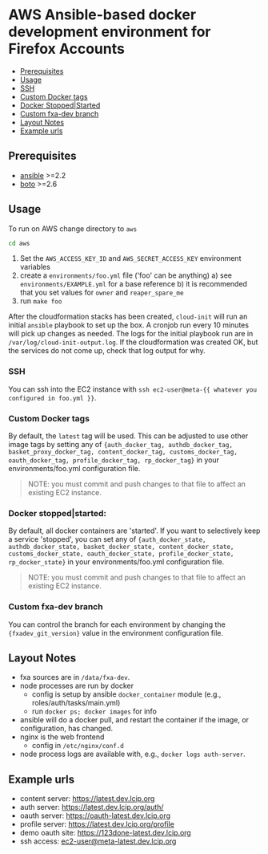 # AWS Ansible-based docker development environment for Firefox Accounts

* [Prerequisites](#prerequisites)
* [Usage](#usage)
* [SSH](#ssh)
* [Custom Docker tags](#custom-docker-tags)
* [Docker Stopped|Started](#docker-stoppedstarted)
* [Custom fxa-dev branch](#custom-fxa-dev-branch)
* [Layout Notes](#layout-notes)
* [Example urls](#example-urls)

## Prerequisites

- [ansible](http://docs.ansible.com/intro_installation.html) >=2.2
- [boto](https://github.com/boto/boto#installation) >=2.6

## Usage

To run on AWS change directory to `aws`
```sh
cd aws
```

1. Set the `AWS_ACCESS_KEY_ID` and `AWS_SECRET_ACCESS_KEY` environment variables
3. create a `environments/foo.yml` file ('foo' can be anything)
  a) see `environments/EXAMPLE.yml` for a base reference
  b) it is recommended that you set values for `owner` and `reaper_spare_me`
4. run `make foo`

After the cloudformation stacks has been created, `cloud-init` will run an
initial `ansible` playbook to set up the box. A cronjob run every 10 minutes
will pick up changes as needed. The logs for the initial playbook run are in
`/var/log/cloud-init-output.log`. If the cloudformation was created OK, but
the services do not come up, check that log output for why.

### SSH

You can ssh into the EC2 instance with `ssh ec2-user@meta-{{ whatever you configured in foo.yml }}`. 

### Custom Docker tags

By default, the `latest` tag will be used. This can be adjusted
to use other image tags by setting any of `{auth_docker_tag,
authdb_docker_tag, basket_proxy_docker_tag, content_docker_tag,
customs_docker_tag, oauth_docker_tag, profile_docker_tag, rp_docker_tag}` in
your environments/foo.yml configuration file. 

> NOTE: you must commit and push changes to that file to affect an existing EC2 instance.

### Docker stopped|started:

By default, all docker containers are 'started'. If
you want to selectively keep a service 'stopped', you can set any of
`{auth_docker_state, authdb_docker_state, basket_docker_state, content_docker_state,
customs_docker_state, oauth_docker_state, profile_docker_state, rp_docker_state}` in
your environments/foo.yml configuration file. 

> NOTE: you must commit and push changes to that file to affect an existing EC2 instance.

### Custom fxa-dev branch

You can control the branch for each environment by changing the `{fxadev_git_version}` value in the environment configuration file.


## Layout Notes

- fxa sources are in `/data/fxa-dev`.
- node processes are run by docker
  - config is setup by ansible `docker_container` module (e.g., roles/auth/tasks/main.yml)
  - run `docker ps; docker images` for info
- ansible will do a docker pull, and restart the container if the image, or configuration, has changed.
- nginx is the web frontend
  - config in `/etc/nginx/conf.d`
- node process logs are available with, e.g., `docker logs auth-server`.

## Example urls

- content server: https://latest.dev.lcip.org
- auth server: https://latest.dev.lcip.org/auth/
- oauth server: https://oauth-latest.dev.lcip.org
- profile server: https://latest.dev.lcip.org/profile
- demo oauth site: https://123done-latest.dev.lcip.org
- ssh access: ec2-user@meta-latest.dev.lcip.org

